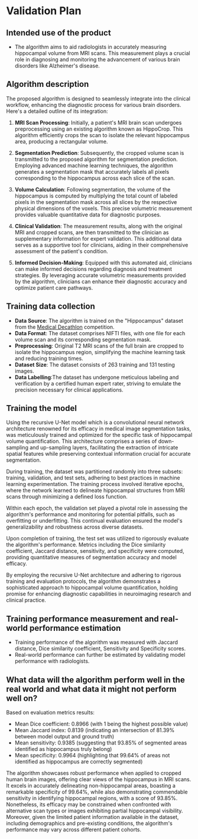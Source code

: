 # Validation Plan

## Intended use of the product

* The algorithm aims to aid radiologists in accurately measuring hippocampal volume from MRI scans. This measurement plays a crucial role in diagnosing and monitoring the advancement of various brain disorders like Alzheimer's disease.

## Algorithm description

The proposed algorithm is designed to seamlessly integrate into the clinical workflow, enhancing the diagnostic process for various brain disorders. Here's a detailed outline of its integration:

1. **MRI Scan Processing**: Initially, a patient's MRI brain scan undergoes preprocessing using an existing algorithm known as HippoCrop. This algorithm efficiently crops the scan to isolate the relevant hippocampus area, producing a rectangular volume.

2. **Segmentation Prediction**: Subsequently, the cropped volume scan is transmitted to the proposed algorithm for segmentation prediction. Employing advanced machine learning techniques, the algorithm generates a segmentation mask that accurately labels all pixels corresponding to the hippocampus across each slice of the scan.

3. **Volume Calculation**: Following segmentation, the volume of the hippocampus is computed by multiplying the total count of labeled pixels in the segmentation mask across all slices by the respective physical dimensions of the voxels. This precise volumetric measurement provides valuable quantitative data for diagnostic purposes.

4. **Clinical Validation**: The measurement results, along with the original MRI and cropped scans, are then transmitted to the clinician as supplementary information for expert validation. This additional data serves as a supportive tool for clinicians, aiding in their comprehensive assessment of the patient's condition.

5. **Informed Decision-Making**: Equipped with this automated aid, clinicians can make informed decisions regarding diagnosis and treatment strategies. By leveraging accurate volumetric measurements provided by the algorithm, clinicians can enhance their diagnostic accuracy and optimize patient care pathways.

## Training data collection

* **Data Source**: The algorithm is trained on the "Hippocampus" dataset from the [Medical Decathlon](http://medicaldecathlon.com) competition.
* **Data Format**: The dataset comprises NIFTI files, with one file for each volume scan and its corresponding segmentation mask.
* **Preprocessing**: Original T2 MRI scans of the full brain are cropped to isolate the hippocampus region, simplifying the machine learning task and reducing training times.
* **Dataset Size**: The dataset consists of 263 training and 131 testing images.
* **Data Labelling**:The dataset has undergone meticulous labeling and verification by a certified human expert rater, striving to emulate the precision necessary for clinical applications.

## Training the model

Using the recursive U-Net model which is a convolutional neural network architecture renowned for its efficacy in medical image segmentation tasks, was meticulously trained and optimized for the specific task of hippocampal volume quantification. This architecture comprises a series of down-sampling and up-sampling layers, facilitating the extraction of intricate spatial features while preserving contextual information crucial for accurate segmentation.

During training, the dataset was partitioned randomly into three subsets: training, validation, and test sets, adhering to best practices in machine learning experimentation. The training process involved iterative epochs, where the network learned to delineate hippocampal structures from MRI scans through minimizing a defined loss function.

Within each epoch, the validation set played a pivotal role in assessing the algorithm's performance and monitoring for potential pitfalls, such as overfitting or underfitting. This continual evaluation ensured the model's generalizability and robustness across diverse datasets.

Upon completion of training, the test set was utilized to rigorously evaluate the algorithm's performance. Metrics including the Dice similarity coefficient, Jaccard distance, sensitivity, and specificity were computed, providing quantitative measures of segmentation accuracy and model efficacy.

By employing the recursive U-Net architecture and adhering to rigorous training and evaluation protocols, the algorithm demonstrates a sophisticated approach to hippocampal volume quantification, holding promise for enhancing diagnostic capabilities in neuroimaging research and clinical practice.

## Training performance measurement and real-world performance estimation

* Training performance of the algorithm was measured with Jaccard distance, Dice similarity coefficient, Sensitivity and Specificity scores.
* Real-world performance can further be estimated by validating model performance with radiologists.

## What data will the algorithm perform well in the real world and what data it might not perform well on?

Based on evaluation metrics results:
 - Mean Dice coefficient: 0.8966 (with 1 being the highest possible value)
 - Mean Jaccard index: 0.8139 (indicating an intersection of 81.39% between model output and ground truth)
 - Mean sensitivity: 0.9385 (suggesting that 93.85% of segmented areas identified as hippocampus truly belong)
 - Mean specificity: 0.9964 (highlighting that 99.64% of areas not identified as hippocampus are correctly segmented)
      
The algorithm showcases robust performance when applied to cropped human brain images, offering clear views of the hippocampus in MRI scans. It excels in accurately delineating non-hippocampal areas, boasting a remarkable specificity of 99.64%, while also demonstrating commendable sensitivity in identifying hippocampal regions, with a score of 93.85%. Nonetheless, its efficacy may be constrained when confronted with alternative scan types or images exhibiting partial hippocampal visibility. Moreover, given the limited patient information available in the dataset, including demographics and pre-existing conditions, the algorithm's performance may vary across different patient cohorts.
